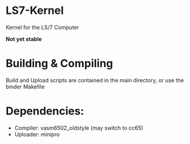 # LS7-Kernel
Kernel for the LS/7 Computer

**Not yet stable**


# Building & Compiling
Build and Upload scripts are contained in the main directory,
or use the binder Makefile

# Dependencies:
* Compiler: vasm6502_oldstyle (may switch to cc65)
* Uploader: minipro
